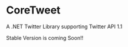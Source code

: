 CoreTweet
=========

A .NET Twitter Library supporting Twitter API 1.1

Stable Version is coming Soon!!